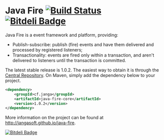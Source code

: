 # Java Fire [![Build Status](https://travis-ci.org/jangasoft/java-fire.svg?branch=master)](https://travis-ci.org/jangasoft/java-fire) [![Bitdeli Badge](https://d2weczhvl823v0.cloudfront.net/jangasoft/java-fire/trend.png)](https://bitdeli.com/free "Bitdeli Badge")

Java Fire is a event framework and platform, providing:

* Publish-subscribe: publish (fire) events and have them delivered and processed by registered listeners;
* Transactionality: events are fired only within a transaction, and aren't delivered to listeners until the transaction is committed.

The latest stable release is 1.0.2. The easiest way to obtain it is through the [Central Repository](http://central.sonatype.org/). On Maven, simply add the dependency below to your project.

```xml
<dependency>
	<groupId>cf.janga</groupId>
	<artifactId>java-fire-core</artifactId>
	<version>1.0.2</version>
</dependency>
```

More information on the project can be found at http://jangasoft.github.io/java-fire.


[![Bitdeli Badge](https://d2weczhvl823v0.cloudfront.net/jangasoft/java-fire/trend.png)](https://bitdeli.com/free "Bitdeli Badge")

